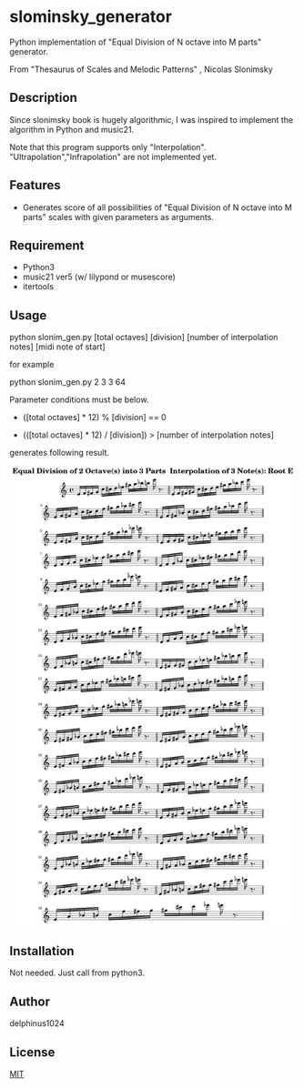 # slominsky_generator

Python implementation of "Equal Division of N octave into M parts" generator.

From
"Thesaurus of Scales and Melodic Patterns" , Nicolas Slonimsky

## Description

Since slonimsky book is hugely algorithmic, I was inspired to implement the algorithm in Python and music21.

Note that this program supports only "Interpolation".
"Ultrapolation","Infrapolation" are not implemented yet.

## Features

- Generates score of all possibilities of "Equal Division of N octave into M parts" scales with given parameters as arguments.

## Requirement

- Python3
- music21 ver5 (w/ lilypond or musescore)
- itertools

## Usage

python slonim_gen.py [total octaves] [division] [number of interpolation notes] [midi note of start]

for example

python slonim_gen.py 2 3 3 64

Parameter conditions must be below.

- ([total octaves] * 12) % [division] == 0

- (([total octaves] * 12) / [division]) > [number of interpolation notes]

generates following result.

<img src="result.png" style="width: 600px;"/>

## Installation

Not needed. Just call from python3.

## Author

delphinus1024

## License

[MIT](https://raw.githubusercontent.com/delphinus1024/slominsky_generator/master/LICENSE.txt)


